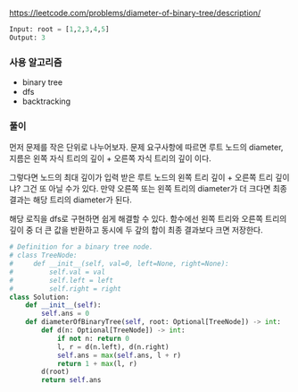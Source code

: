 https://leetcode.com/problems/diameter-of-binary-tree/description/

```python
Input: root = [1,2,3,4,5]
Output: 3
```

### 사용 알고리즘

- binary tree
- dfs
- backtracking

### 풀이

먼저 문제를 작은 단위로 나누어보자. 문제 요구사항에 따르면 루트 노드의 diameter, 지름은 왼쪽 자식 트리의 깊이 + 오른쪽 자식 트리의 깊이 이다.

그렇다면 노드의 최대 깊이가 입력 받은 루트 노드의 왼쪽 트리 깊이 + 오른쪽 트리 깊이냐? 그건 또 아닐 수가 있다. 만약 오른쪽 또는 왼쪽 트리의 diameter가 더 크다면 최종 결과는 해당 트리의 diameter가 된다.

해당 로직을 dfs로 구현하면 쉽게 해결할 수 있다. 함수에선 왼쪽 트리와 오른쪽 트리의 깊이 중 더 큰 값을 반환하고 동시에 두 갚의 합이 최종 결과보다 크면 저장한다.

```python
# Definition for a binary tree node.
# class TreeNode:
#     def __init__(self, val=0, left=None, right=None):
#         self.val = val
#         self.left = left
#         self.right = right
class Solution:
    def __init__(self):
        self.ans = 0
    def diameterOfBinaryTree(self, root: Optional[TreeNode]) -> int:
        def d(n: Optional[TreeNode]) -> int:
            if not n: return 0
            l, r = d(n.left), d(n.right)
            self.ans = max(self.ans, l + r)
            return 1 + max(l, r)
        d(root)
        return self.ans
        
```